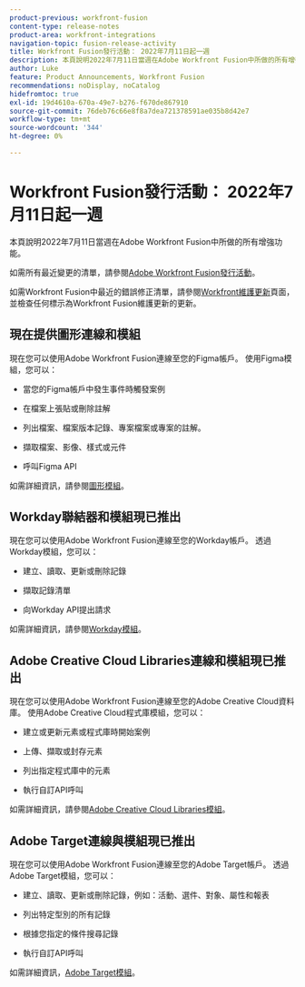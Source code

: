 ```yaml
---
product-previous: workfront-fusion
content-type: release-notes
product-area: workfront-integrations
navigation-topic: fusion-release-activity
title: Workfront Fusion發行活動： 2022年7月11日起一週
description: 本頁說明2022年7月11日當週在Adobe Workfront Fusion中所做的所有增強功能。
author: Luke
feature: Product Announcements, Workfront Fusion
recommendations: noDisplay, noCatalog
hidefromtoc: true
exl-id: 19d4610a-670a-49e7-b276-f670de867910
source-git-commit: 76deb76c66e8f8a7dea721378591ae035b8d42e7
workflow-type: tm+mt
source-wordcount: '344'
ht-degree: 0%

---
```


# Workfront Fusion發行活動： 2022年7月11日起一週

本頁說明2022年7月11日當週在Adobe Workfront Fusion中所做的所有增強功能。

如需所有最近變更的清單，請參閱[Adobe Workfront Fusion發行活動](../../../product-announcements/product-releases/fusion-release-activity/fusion-release-activity.md)。

如需Workfront Fusion中最近的錯誤修正清單，請參閱[Workfront維護更新](https://experienceleague.adobe.com/docs/workfront-known-issues/releases/current-updates.html)頁面，並檢查任何標示為Workfront Fusion維護更新的更新。

## 現在提供圖形連線和模組

現在您可以使用Adobe Workfront Fusion連線至您的Figma帳戶。 使用Figma模組，您可以：

* 當您的Figma帳戶中發生事件時觸發案例

* 在檔案上張貼或刪除註解

* 列出檔案、檔案版本記錄、專案檔案或專案的註解。

* 擷取檔案、影像、樣式或元件

* 呼叫Figma API


如需詳細資訊，請參閱[圖形模組](../../../workfront-fusion/apps-and-their-modules/figma-modules.md)。

## Workday聯結器和模組現已推出

現在您可以使用Adobe Workfront Fusion連線至您的Workday帳戶。 透過Workday模組，您可以：

* 建立、讀取、更新或刪除記錄

* 擷取記錄清單

* 向Workday API提出請求


如需詳細資訊，請參閱[Workday模組](../../../workfront-fusion/apps-and-their-modules/workday-modules.md)。

## Adobe Creative Cloud Libraries連線和模組現已推出

現在您可以使用Adobe Workfront Fusion連線至您的Adobe Creative Cloud資料庫。 使用Adobe Creative Cloud程式庫模組，您可以：

* 建立或更新元素或程式庫時開始案例

* 上傳、擷取或封存元素

* 列出指定程式庫中的元素

* 執行自訂API呼叫


如需詳細資訊，請參閱[Adobe Creative Cloud Libraries模組](../../../workfront-fusion/apps-and-their-modules/creative-cloud-libraries-modules.md)。

## Adobe Target連線與模組現已推出

現在您可以使用Adobe Workfront Fusion連線至您的Adobe Target帳戶。 透過Adobe Target模組，您可以：

* 建立、讀取、更新或刪除記錄，例如：活動、選件、對象、屬性和報表

* 列出特定型別的所有記錄

* 根據您指定的條件搜尋記錄

* 執行自訂API呼叫


如需詳細資訊，[Adobe Target模組](../../../workfront-fusion/apps-and-their-modules/adobe-target-modules.md)。
